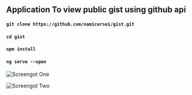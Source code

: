 ## Application To view public gist using github api

#### `git clone https://github.com/namicersei/gist.git`
#### `cd gist`
#### `npm install`
#### `ng serve --open`

![Screengot One](https://image.ibb.co/dj8x17/Screen_Shot_2018_05_08_at_1_53_07_AM.png)

![Screengot Two](https://image.ibb.co/i7R6uS/Screen_Shot_2018_05_08_at_1_53_16_AM.png)
